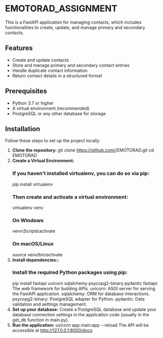 # EMOTORAD_ASSIGNMENT
This is a FastAPI application for managing contacts, which includes functionalities to create, update, and manage primary and secondary contacts.
## Features
- Create and update contacts
- Store and manage primary and secondary contact entries
- Handle duplicate contact information
- Return contact details in a structured format
## Prerequisites
- Python 3.7 or higher
- A virtual environment (recommended)
- PostgreSQL or any other database for storage
## Installation
Follow these steps to set up the project locally:
1. **Clone the repository:**
   git clone https://github.com/<your-username>/EMOTORAD.git
   cd EMOTORAD
2. **Create a Virtual Environment:**
   ### If you haven't installed virtualenv, you can do so via pip:
   pip install virtualenv
   ### Then create and activate a virtual environment:
   virtualenv venv
   ### On Windows
   venv\Scripts\activate
   ### On macOS/Linux
   source venv/bin/activate
3. **Install dependencies::**
   ### Install the required Python packages using pip:
   pip install fastapi uvicorn sqlalchemy psycopg2-binary pydantic
   fastapi: The web framework for building APIs.
   uvicorn: ASGI server for serving the FastAPI application.
   sqlalchemy: ORM for database interactions.
   psycopg2-binary: PostgreSQL adapter for Python.
   pydantic: Data validation and settings management.
4. **Set up your database:**
   Create a PostgreSQL database and update your database connection settings in the
   application code (usually in the get_db function in main.py).
5. **Run the application:**
   uvicorn app.main:app --reload
The API will be accessible at http://127.0.0.1:8000/docs


   
   
